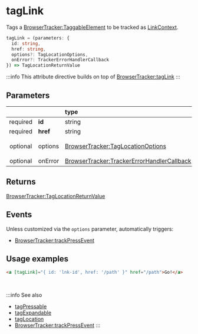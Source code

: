 # tagLink

Tags a [BrowserTracker:TaggableElement](/tracking/browser/api-reference/definitions/TaggableElement.md) to be tracked as [LinkContext](/taxonomy/reference/location-contexts/LinkContext.md).

```typescript
tagLink = (parameters: {
  id: string,
  href: string,
  options?: TagLocationOptions,
  onError?: TrackerErrorHandlerCallback
}) => TagLocationReturnValue
```

:::info
This attribute directive builds on top of [BrowserTracker:tagLink](/tracking/browser/api-reference/locationTaggers/tagLink.md)
:::

## Parameters
|          |          | type                                                                                              | default value
| :-:      | :--      | :--                                                                                               | :--           
| required | **id**   | string                                                                                            |
| required | **href** | string                                                                                            |
| optional | options  | [BrowserTracker:TagLocationOptions](/tracking/browser/api-reference/definitions/TagLocationOptions.md)                   | `{ trackClicks: true }`
| optional | onError  | [BrowserTracker:TrackerErrorHandlerCallback](/tracking/browser/api-reference/definitions/TrackerErrorHandlerCallback.md) | `console.error`

## Returns
[BrowserTracker:TagLocationReturnValue](/tracking/browser/api-reference/definitions/TagLocationReturnValue.md)

## Events
Unless customized via the `options` parameter, automatically triggers:

- [BrowserTracker:trackPressEvent](/tracking/browser/api-reference/eventTrackers/trackPressEvent.md)

## Usage examples

```html
<a [tagLink]="{ id: 'lnk-id', href: '/path' }" href="/path">Go!</a>
```

<br />

:::info See also
- [tagPressable](/tracking/angular/api-reference/locationTaggers/tagPressable.md)
- [tagExpandable](/tracking/angular/api-reference/locationTaggers/tagExpandable.md)
- [tagLocation](/tracking/angular/api-reference/locationTaggers/tagLocation.md)
- [BrowserTracker:trackPressEvent](/tracking/browser/api-reference/eventTrackers/trackPressEvent.md)
:::
